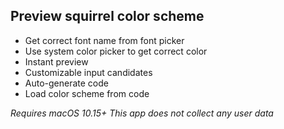 ## Preview squirrel color scheme

* Get correct font name from font picker
* Use system color picker to get correct color
* Instant preview
* Customizable input candidates
* Auto-generate code
* Load color scheme from code

*Requires macOS 10.15+*
*This app does not collect any user data*
